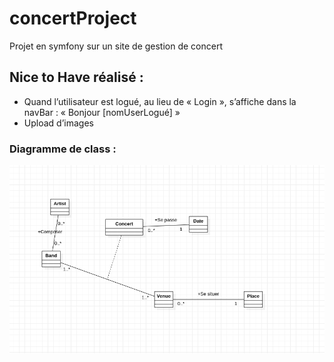 # concertProject

Projet en symfony sur un site de gestion de concert


## Nice to Have réalisé :
  - Quand l’utilisateur est logué, au lieu de « Login », s’affiche dans la navBar :
« Bonjour [nomUserLogué] »
  - Upload d’images


### Diagramme de class :

![diagram](./concertDiagram.png)
